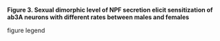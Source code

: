 **Figure 3. Sexual dimorphic level of NPF secretion elicit sensitization of ab3A neurons with different rates between males and females**

figure legend